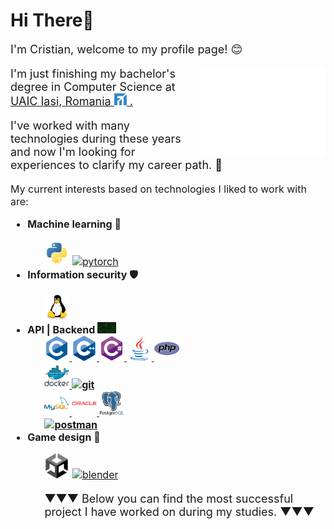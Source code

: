 <h1>Hi There👋</h1>
<p align="left" style="font-size: 18px">
I'm Cristian, welcome to my profile page! 😊
</p>
<img align="right" alt="hiii!!" width="200px" src="./images/hi.gif">
<p align="left" style="font-size: 18px">
I'm just finishing my bachelor's degree in Computer Science at 
<a href="https://www.info.uaic.ro/"> 
UAIC Iasi, Romania
<img alt="FII logo" width="20px" src="./images/logo-fii-300x292.png">
.
</a>
</p>
<p align="left" style="font-size: 18px">
I've worked with many technologies during these years and now I'm looking for experiences to clarify my career path. 📝
<p style="font-size: 16px">
My current interests based on technologies I liked to work with are:
<ul style="font-size: 16px">
  <li style="font-weight: bold">Machine learning 🧠</li>
  <ul style="list-style-type: none">
     <li style="display: inline-block"><a href="https://www.python.org" target="_blank" rel="noreferrer"> <img src="https://raw.githubusercontent.com/devicons/devicon/master/icons/python/python-original.svg" alt="python" width="40" height="40"/> </a> </li>
     <li style="display: inline-block"><a href="https://pytorch.org/" target="_blank" rel="noreferrer"> <img src="https://www.vectorlogo.zone/logos/pytorch/pytorch-icon.svg" alt="pytorch" width="40" height="40"/> </a></li>
  </ul>
  <li style="font-weight: bold">Information security 🛡️</li>
  <ul style="list-style-type: none">
     <li style="display: inline-block">
     <a href="https://www.linux.org/" target="_blank" rel="noreferrer"> <img src="https://raw.githubusercontent.com/devicons/devicon/master/icons/linux/linux-original.svg" alt="linux" width="40" height="40"/> </a>
     </li>
  </ul>
  <li style="font-weight: bold"> API | Backend <img alt="bits..." width="30px" src="./images/bits.gif"</li>
  <ul style="list-style-type: none">
     <li>
     <a href="https://www.cprogramming.com/" target="_blank" rel="noreferrer"> <img src="https://raw.githubusercontent.com/devicons/devicon/master/icons/c/c-original.svg" alt="c" width="40" height="40"/> </a> <a href="https://www.w3schools.com/cpp/" target="_blank" rel="noreferrer"> <img src="https://raw.githubusercontent.com/devicons/devicon/master/icons/cplusplus/cplusplus-original.svg" alt="cplusplus" width="40" height="40"/> </a> <a href="https://www.w3schools.com/cs/" target="_blank" rel="noreferrer"> <img src="https://raw.githubusercontent.com/devicons/devicon/master/icons/csharp/csharp-original.svg" alt="csharp" width="40" height="40"/> </a> <a href="https://www.java.com" target="_blank" rel="noreferrer"> <img src="https://raw.githubusercontent.com/devicons/devicon/master/icons/java/java-original.svg" alt="java" width="40" height="40"/> </a> <a href="https://www.php.net" target="_blank" rel="noreferrer"> <img src="https://raw.githubusercontent.com/devicons/devicon/master/icons/php/php-original.svg" alt="php" width="40" height="40"/> </a></li>
     <li>
     <a href="https://www.docker.com/" target="_blank" rel="noreferrer"> <img src="https://raw.githubusercontent.com/devicons/devicon/master/icons/docker/docker-original-wordmark.svg" alt="docker" width="40" height="40"/> </a> <a href="https://git-scm.com/" target="_blank" rel="noreferrer"> <img src="https://www.vectorlogo.zone/logos/git-scm/git-scm-icon.svg" alt="git" width="40" height="40"/> </a> 
     </li>
     <li>
     <a href="https://www.mysql.com/" target="_blank" rel="noreferrer"> <img src="https://raw.githubusercontent.com/devicons/devicon/master/icons/mysql/mysql-original-wordmark.svg" alt="mysql" width="40" height="40"/> </a> <a href="https://www.oracle.com/" target="_blank" rel="noreferrer"> <img src="https://raw.githubusercontent.com/devicons/devicon/master/icons/oracle/oracle-original.svg" alt="oracle" width="40" height="40"/> </a> <a href="https://www.postgresql.org" target="_blank" rel="noreferrer"> <img src="https://raw.githubusercontent.com/devicons/devicon/master/icons/postgresql/postgresql-original-wordmark.svg" alt="postgresql" width="40" height="40"/> </a> 
     </li>
     <li>
     <a href="https://postman.com" target="_blank" rel="noreferrer"> <img src="https://www.vectorlogo.zone/logos/getpostman/getpostman-icon.svg" alt="postman" width="40" height="40"/> </a>
     </li>
  </ul>
  <li style="font-weight: bold">Game design 👾</li>
     <ul style="list-style-type: none">
      <li style="display: inline-block"><a href="https://www.unity.com" target="_blank" rel="noreferrer"> <img src="https://raw.githubusercontent.com/devicons/devicon/master/icons/unity/unity-original.svg" alt="unity" width="40" height="40"/> </a> </li>
      <li style="display: inline-block"> 
      <a href="https://www.blender.org/" target="_blank" rel="noreferrer"> <img src="https://download.blender.org/branding/community/blender_community_badge_white.svg" alt="blender" width="40" height="40"/> </a>
      </li>
</p>
</p>
<p align="left" style="font-size: 18px">
▼▼▼ Below you can find the most successful project I have worked on during my studies. ▼▼▼
</p>